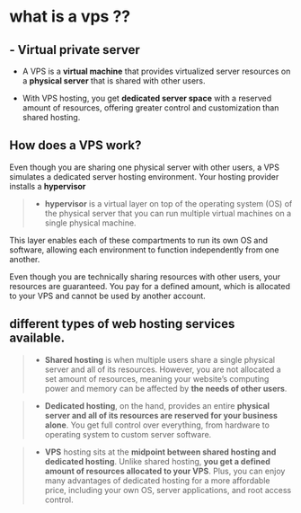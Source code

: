 # what is a vps ??
## - Virtual private server

- A VPS is a **virtual machine** that provides virtualized server resources on a **physical server** that is shared with other users.

- With VPS hosting, you get **dedicated server space** with a reserved amount of resources, offering greater control and customization than shared hosting.
 
## How does a VPS work?
Even though you are sharing one physical server with other users, a VPS simulates a dedicated server hosting environment. Your hosting provider installs a **hypervisor**
>    - **hypervisor** is a virtual layer on top of the operating system (OS) of the physical server that you can run multiple virtual machines on a single physical machine.

This layer enables each of these compartments to run its own OS and software, allowing each environment to function independently from one another. 

Even though you are technically sharing resources with other users, your resources are guaranteed. You pay for a defined amount, which is allocated to your VPS and cannot be used by another account. 

## different types of web hosting services available.

>- **Shared hosting** is when multiple users share a single physical server and all of its resources. However, you are not allocated a set amount of resources, meaning your website’s computing power and memory can be affected by **the needs of other users**.

>- **Dedicated hosting**, on the hand, provides an entire **physical server and all of its resources are reserved for your business alone**. You get full control over everything, from hardware to operating system to custom server software.

>- **VPS** hosting sits at the **midpoint between shared hosting and dedicated hosting**. Unlike shared hosting, **you get a defined amount of resources allocated to your VPS**. Plus, you can enjoy many advantages of dedicated hosting for a more affordable price, including your own OS, server applications, and root access control.  